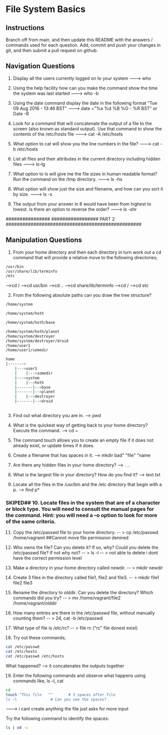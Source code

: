 # File System Basics

## Instructions

Branch off from main, and then update this README with the answers / commands used for each question.
Add, commit and push your changes in git, and then submit a pull request on github.

## Navigation Questions

1. Display all the users currently logged on to your system
---> who
2. Using the help facility how can you make the command show the time the system was last started
---> who -b
3. Using the date command display the date in the following format "Tue 09 Aug 2016 - 13:46 BST"
---> date +"%a %d %B %G - %R BST" or Date -R
4. Look for a command that will concatenate the output of a file to the screen (also known as standard output). Use that command to show the contents of the /etc/hosts file
---> cat -A /etc/hosts

5. What option to cat will show you the line numbers in the file?
---> cat -b /etc/hosts

6. List all files and their attributes in the current directory including hidden files
---> ls-lg
7. What option to ls will give me the file sizes in human readable format? Run the command on the /tmp directory.
---> ls -hs

8. What option will show just the size and filename, and how can you sort it by size.
---> ls -s 
9. The output from your answer in 8 would have been from highest to lowest. Is there an option to reverse the order?
---> ls -shr

################                ################# PART 2 #################################################
## Manipulation Questions ##

1. From your home directory and then each directory in turn work out a cd command that will provide a relative move to the following directories;

```bash
/usr/bin
/usr/share/lib/terminfo
/etc
```
-->cd /
-->cd usr/bin
-->cd .. 
-->cd share/lib/terminfo
-->cd /
-->cd etc


2. From the following absolute paths can you draw the tree structure?

```bash
/home/system

/home/system/hoth

/home/system/hoth/base

/home/system/hoth/planet
/home/system/destroyer
/home/system/destroyer/droid
/home/user1
/home/user1/somedir

home
|------->
	|--->user1
	|    |--->somedir
	|--->system
	|    |-->hoth
	|-------|-->base
	|-------|-->planet
	|    |-->destroyer
	|-------|-->droid
	
```

3. Find out what directory you are in.
--> pwd
4. What is the quickest way of getting back to your home directory? Execute the command.
--> cd ~
5. The command touch allows you to create an empty file if it does not already exist, or update times if it does.

6. Create a filename that has spaces in it.
--> mkdir bad" "file" "name
7. Are there any hidden files in your home directory?
--> . ..
8. What is the largest file in your directory? How do you find it?
--> text.txt

9. Locate all the files in the /usr/bin and the /etc directory that begin with a p.
--> find p*

### SKIPED## 10. Locate files in the system that are of a character or block type. You will need to consult the manual pages for the command. Hint: you will need a –o option to look for more of the same criteria.

11. Copy the /etc/passwd file to your home directory.
-- >  cp /etc/passwd  /home/vagramt  ##Cannot move file permission denined 

12. Who owns the file? Can you delete it? If so, why? Could you delete the /etc/passwd file? If not why not?
-- > ls -l
-- > not able to delete i  dont have the correct permission level
13. Make a directory in your home directory called newdir.
-- > mkdir newdir 

14. Create 3 files in the directory called file1, file2 and file3.
-- > mkdir file1 file2 file3

15. Rename the directory to olddir. Can you delete the directory? Which commands did you try?
-- > mv /home/vagrant/file2 /home/vagrant/olddir


16. How many entries are there in the /etc/passwd file, without manually counting them?
-- > 24, cat -b /etc/passwd


17. What type of file is /etc/rc?
-- > file rc ("rc" file donest exist) 

18. Try out these commands;


```bash
cat /etc/passwd
cat /etc/hosts
cat /etc/passwd /etc/hosts
```
What happened?
--> it concatenates the outputs together 



19. Enter the following commands and observe what happens using commands like, ls –l, cat

```bash
cd
touch "This file   ""		# 3 spaces after file
ls –l				# Can you see the spaces?
```
---> i cant create anything the file just asks for more input 


Try the following command to identify the spaces:
```bash
ls | od -c
```








